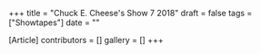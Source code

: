 +++
title = "Chuck E. Cheese's Show 7 2018"
draft = false
tags = ["Showtapes"]
date = ""

[Article]
contributors = []
gallery = []
+++
